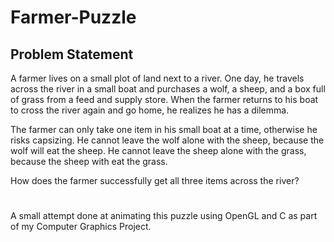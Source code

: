 # Farmer-Puzzle

## Problem Statement
A farmer lives on a small plot of land next to a river. One day, he travels across the river in a small boat and purchases a wolf, a sheep, and a box full of grass from a feed and supply store. When the farmer returns to his boat to cross the river again and go home, he realizes he has a dilemma.

The farmer can only take one item in his small boat at a time, otherwise he risks capsizing. He cannot leave the wolf alone with the sheep, because the wolf will eat the sheep. He cannot leave the sheep alone with the grass, because the sheep with eat the grass.

How does the farmer successfully get all three items across the river?

#
A small attempt done at animating this puzzle using OpenGL and C as part of my Computer Graphics Project.
